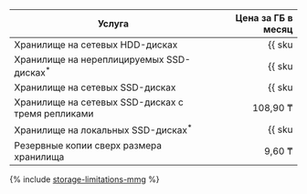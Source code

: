 | Услуга                                                | Цена за ГБ в месяц                                                       |
| ----- | ----: |
| Хранилище на сетевых HDD-дисках                       | {{ sku|KZT|mdb.cluster.network-hdd.mongodb|month|string }}               |
| Хранилище на нереплицируемых SSD-дисках<sup>*</sup>   | {{ sku|KZT|mdb.cluster.network-ssd-nonreplicated.mongodb|month|string }} |
| Хранилище на сетевых SSD-дисках                       | {{ sku|KZT|mdb.cluster.network-nvme.mongodb|month|string }}              |
| Хранилище на сетевых SSD-дисках с тремя репликами | 108,90 ₸ |
| Хранилище на локальных SSD-дисках<sup>*</sup>         | {{ sku|KZT|mdb.cluster.local-nvme.mongodb|month|string }}                |
| Резервные копии сверх размера хранилища               | 9,60 ₸                                                                   |

{% include [storage-limitations-mmg](../../_includes/mdb/mmg/storage-limitations-note.md) %}
